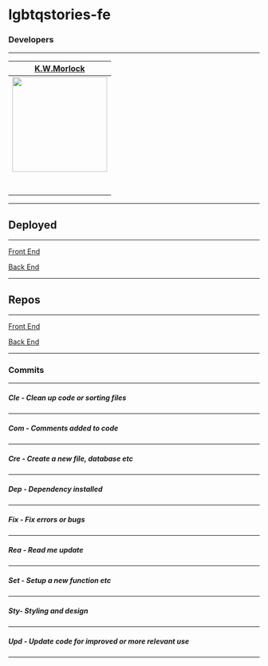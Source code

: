 # lgbtqstories-fe

### Developers
---
|                                           [K.W.Morlock](https://github.com/kwmorlock)                    |
| :-------------------------------------------------------------------------------------------------------------------------------------: |
| [<img src="https://avatars2.githubusercontent.com/u/60933227?s=400&u=f59ad5c61c259364c66bac0a68407b138024c357&v=4" width = "190" />](https://github.com/kwmorlock) |
|                  [<img src="https://github.com/favicon.ico" width="15"> ](https://github.com/kwmorlock)                   |
|                                                [ <img src="https://static.licdn.com/sc/h/al2o9zrvru7aqj8e1x2rzsrca" width="15"> ](https://www.linkedin.com/in/kwmorlock/)    |
---
## Deployed

---
[Front End](https://lgbtqstories.netlify.app/)

[Back End](https://lgbtqstories.herokuapp.com/)

---

## Repos

---

[Front End](https://github.com/kwmorlock/lgbtqstories-fe)

[Back End](https://github.com/kwmorlock/lgbtqstories-be)

---
### Commits
---
##### Cle - Clean up code or sorting files
---
##### Com - Comments added to code
---
##### Cre - Create a new file, database etc
---
##### Dep - Dependency installed
---
##### Fix - Fix errors or bugs
---
##### Rea - Read me update
---
##### Set - Setup a new function etc
---
##### Sty- Styling and design
---
##### Upd - Update code for improved or more relevant use
---